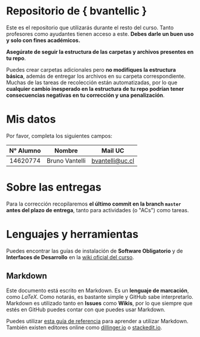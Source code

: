 ﻿# Repositorio de { bvantellic }

Este es el repositorio que utilizarás durante el resto del curso. Tanto profesores como ayudantes tienen acceso a este. **Debes darle un buen uso y solo con fines académicos.**

**Asegúrate de seguir la estructura de las carpetas y archivos presentes en tu repo**. 

Puedes crear carpetas adicionales pero **no modifiques la estructura básica**, además de entregar los archivos en su carpeta correspondiente. Muchas de las tareas de recolección están automatizadas, por lo que **cualquier cambio inesperado en la estructura de tu repo podrían tener consecuencias negativas en tu corrección y una penalización**.

# Mis datos

Por favor, completa los siguientes campos:

| N° Alumno | Nombre | Mail UC |
| :-: | :-: | :-: |
| 14620774 | Bruno Vantelli | bvantelli@uc.cl |

# Sobre las entregas

Para la corrección recopilaremos **el último commit en la branch `master` antes del plazo de entrega**, tanto para actividades (o "ACs") como tareas.

# Lenguajes y herramientas

Puedes encontrar las guías de instalación de **Software Obligatorio** y de **Interfaces de Desarrollo** en la [wiki oficial del curso](https://github.com/IIC2233-2016-02/Syllabus/wiki).

## Markdown

Este documento está escrito en Markdown. Es un **lenguaje de marcación**, como *LaTeX*. Como notarás, es bastante simple y GitHub sabe interpretarlo. Markdown es utilizado tanto en **Issues** como **Wikis**, por lo que siempre que estés en GitHub puedes contar con que puedes usar Markdown.

Puedes utilizar [esta guía de referencia](https://github.com/adam-p/markdown-here/wiki/Markdown-Cheatsheet) para aprender a utilizar Markdown. También existen editores online como [dillinger.io](http://dillinger.io/) o [stackedit.io](https://stackedit.io).